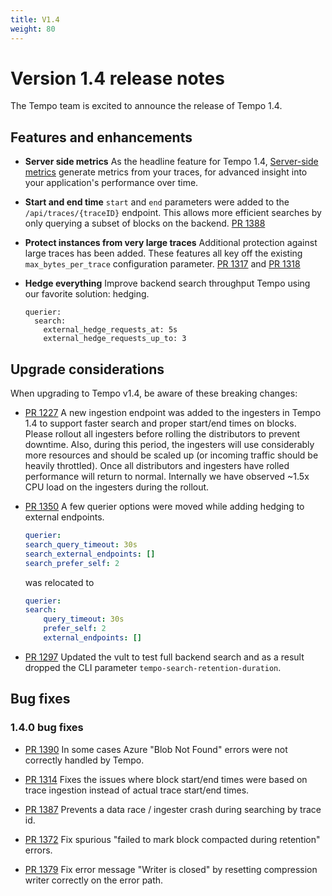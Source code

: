 ```yaml
---
title: V1.4
weight: 80
---
```


# Version 1.4 release notes

The Tempo team is excited to announce the release of Tempo 1.4.

## Features and enhancements

- **Server side metrics** As the headline feature for Tempo 1.4, [Server-side metrics](https://grafana.com/docs/tempo/latest/server_side_metrics/)
  generate metrics from your traces, for advanced insight into your application's performance over time.

- **Start and end time** `start` and `end` parameters were added to the `/api/traces/{traceID}`
  endpoint. This allows more efficient searches by only querying a subset of blocks
  on the backend. [PR 1388](https://github.com/grafana/tempo/pull/1388)

- **Protect instances from very large traces** Additional protection against large
  traces has been added. These features all key off the existing `max_bytes_per_trace`
  configuration parameter. [PR 1317](https://github.com/grafana/tempo/pull/1317) and [PR 1318](https://github.com/grafana/tempo/pull/1318)

- **Hedge everything** Improve backend search throughput Tempo using our favorite solution: hedging.
  ```
  querier:
    search:
      external_hedge_requests_at: 5s
      external_hedge_requests_up_to: 3
  ```

## Upgrade considerations

When upgrading to Tempo v1.4, be aware of these breaking changes:

- [PR 1227](https://github.com/grafana/tempo/pull/1227) A new ingestion endpoint was added to the ingesters in Tempo 1.4 to support faster search and proper start/end times on blocks. Please rollout all ingesters before rolling the distributors to prevent downtime. Also, during this period, the ingesters will use considerably more resources and should be scaled up (or incoming traffic should be heavily throttled). Once all distributors and ingesters have rolled performance will return to normal. Internally we have observed ~1.5x CPU load on the ingesters during the rollout.

- [PR 1350](https://github.com/grafana/tempo/pull/1350) A few querier options were moved while adding hedging to external endpoints.
  ```yaml
  querier:
  search_query_timeout: 30s
  search_external_endpoints: []
  search_prefer_self: 2
  ```
  was relocated to
  ```yaml
  querier:
  search:
      query_timeout: 30s
      prefer_self: 2
      external_endpoints: []
  ```

- [PR 1297](https://github.com/grafana/tempo/pull/1297) Updated the vult to test full backend search and as a result dropped the CLI parameter `tempo-search-retention-duration`.

## Bug fixes

### 1.4.0 bug fixes

- [PR 1390](https://github.com/grafana/tempo/pull/1390) In some cases Azure "Blob Not Found" errors were not correctly handled by Tempo. 

- [PR 1314](https://github.com/grafana/tempo/pull/1314) Fixes the issues where block start/end times were based on trace ingestion instead of actual trace start/end times.

- [PR 1387](https://github.com/grafana/tempo/pull/1387) Prevents a data race / ingester crash during searching by trace id.

- [PR 1372](https://github.com/grafana/tempo/pull/1372) Fix spurious "failed to mark block compacted during retention" errors.

- [PR 1379](https://github.com/grafana/tempo/pull/1379) Fix error message "Writer is closed" by resetting compression writer correctly on the error path.